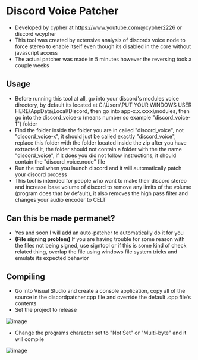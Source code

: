 # Discord Voice Patcher
- Developed by cypher at https://www.youtube.com/@cypher2226 or discord wcypher
- This tool was created by extensive analysis of discords voice node to force stereo to enable itself even though its disabled in the core without javascript access
- The actual patcher was made in 5 minutes however the reversing took a couple weeks

## Usage
- Before running this tool at all, go into your discord's modules voice directory, by default its located at C:\Users\PUT YOUR WINDOWS USER HERE\AppData\Local\Discord, then go into app-x.x.xxxx\modules, then go into the discord_voice-x (means number so example "discord_voice-1") folder
- Find the folder inside the folder you are in called "discord_voice", not "discord_voice-x", it should just be called exactly "discord_voice", replace this folder with the folder located inside the zip after you have extracted it, the folder should not contain a folder with the the name "discord_voice", if it does you did not follow instructions, it should contain the "discord_voice.node" file
- Run the tool when you launch discord and it will automatically patch your discord process
- This tool is intended for people who want to make their discord stereo and increase base volume of discord to remove any limits of the volume (program does that by default), it also removes the high pass filter and changes your audio encoder to CELT

## Can this be made permanet?
- Yes and soon I will add an auto-patcher to automatically do it for you
- **(File signing problem)** If you are having trouble for some reason with the files not being signed, use signtool or if this is some kind of check related thing, overlap the file using windows file system tricks and emulate its expected behavior

## Compiling
- Go into Visual Studio and create a console application, copy all of the source in the discordpatcher.cpp file and override the default .cpp file's contents
- Set the project to release 

![image](https://github.com/user-attachments/assets/4a1df9bc-46d6-4b88-a8b9-69bd38bb09da)
- Change the programs character set to "Not Set" or "Multi-byte" and it will compile

![image](https://github.com/user-attachments/assets/cb442aa5-2e08-42e5-83ae-7de702b01005)
